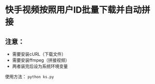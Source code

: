 # 快手视频按照用户ID批量下载并自动拼接

## 注意：
+ 需要安装cURL（下载文件）
+ 需要安装ffmpeg（拼接视频）
+ 两者装完后设为系统环境变量

使用方法： `python ks.py`